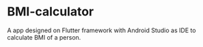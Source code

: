# BMI-calculator
A app designed on Flutter framework with Android Studio as IDE to calculate BMI of a person. 
